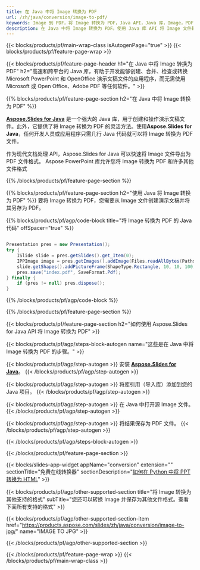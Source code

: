 ```yaml
---
title: 在 Java 中将 Image 转换为 PDF
url: /zh/java/conversion/image-to-pdf/
keywords: Image 到 PDF，将 Image 转换为 PDF，Java API，Java 库，Image，PDF
description: 在 Java 中将 Image 转换为 PDF。使用 Java 库 API 将 Image 文件转换为 PDF
---
```


{{< blocks/products/pf/main-wrap-class isAutogenPage="true" >}}
{{< blocks/products/pf/feature-page-wrap >}}

{{< blocks/products/pf/feature-page-header h1="在 Java 中将 Image 转换为 PDF" h2="高速和跨平台的 Java 库，有助于开发能够创建、合并、检查或转换 Microsoft PowerPoint 和 OpenOffice 演示文稿文件的应用程序，而无需使用 Microsoft 或 Open Office、Adobe PDF 等任何软件。" >}}

{{% blocks/products/pf/feature-page-section h2="在 Java 中将 Image 转换为 PDF" %}}

[**Aspose.Slides for Java**](https://products.aspose.com/slides/zh/java/) 是一个强大的 Java 库，用于创建和操作演示文稿文件。此外，它提供了将 Image 转换为 PDF 的灵活方法。使用**Aspose.Slides for Java**，任何开发人员或应用程序只需几行 Java 代码就可以将 Image 转换为 PDF 文件。

作为现代文档处理 API，Aspose.Slides for Java 可以快速将 Image 文件导出为 PDF 文件格式。 Aspose PowerPoint 库允许您将 Image 转换为 PDF 和许多其他文件格式

{{% /blocks/products/pf/feature-page-section %}}

{{% blocks/products/pf/feature-page-section  h2="使用 Java 将 Image 转换为 PDF" %}}
要将 Image 转换为 PDF，您需要从 Image 文件创建演示文稿并将其另存为 PDF。

{{% blocks/products/pf/agp/code-block title="将 Image 转换为 PDF 的 Java 代码" offSpacer="true" %}}

```java

Presentation pres = new Presentation();
try {
    ISlide slide = pres.getSlides().get_Item(0);
	IPPImage image = pres.getImages().addImage(Files.readAllBytes(Paths.get("image.png")));
	slide.getShapes().addPictureFrame(ShapeType.Rectangle, 10, 10, 100, 100, image);
    pres.save("index.pdf", SaveFormat.Pdf);
} finally {
    if (pres != null) pres.dispose();
}
```


{{% /blocks/products/pf/agp/code-block %}}

{{% /blocks/products/pf/feature-page-section %}}

{{< blocks/products/pf/feature-page-section  h2="如何使用 Aspose.Slides for Java API 将 Image 转换为 PDF" >}}

{{< blocks/products/pf/agp/steps-block-autogen name="这些是在 Java 中将 Image 转换为 PDF 的步骤。" >}}

{{< blocks/products/pf/agp/step-autogen >}}
安装 [**Aspose.Slides for Java**](https://products.aspose.com/slides/zh/java/)。
{{< /blocks/products/pf/agp/step-autogen >}}

{{< blocks/products/pf/agp/step-autogen >}}
将库引用（导入库）添加到您的 Java 项目。
{{< /blocks/products/pf/agp/step-autogen >}}

{{< blocks/products/pf/agp/step-autogen >}}
在 Java 中打开源 Image 文件。
{{< /blocks/products/pf/agp/step-autogen >}}

{{< blocks/products/pf/agp/step-autogen >}}
将结果保存为 PDF 文件。
{{< /blocks/products/pf/agp/step-autogen >}}

{{< /blocks/products/pf/agp/steps-block-autogen >}}

{{< /blocks/products/pf/feature-page-section >}}

{{< blocks/slides-app-widget  appName="conversion" extension="" sectionTitle="免费在线转换器" sectionDescription="[如何在 Python 中将 PPT 转换为 HTML](https://products.aspose.com/slides/zh/python-net/conversion/ppt-to-html/)" >}}

{{< blocks/products/pf/agp/other-supported-section title="将 Image 转换为其他支持的格式" subTitle="您还可以转换 Image 并保存为其他文件格式。查看下面所有支持的格式" >}}

{{< blocks/products/pf/agp/other-supported-section-item href="https://products.aspose.com/slides/zh/java/conversion/image-to-jpg/" name="IMAGE TO JPG" >}}


{{< /blocks/products/pf/agp/other-supported-section >}}

{{< /blocks/products/pf/feature-page-wrap >}}
{{< /blocks/products/pf/main-wrap-class >}}